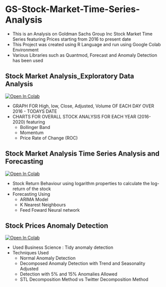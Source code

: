 # GS-Stock-Market-Time-Series-Analysis

  - This is an Analysis on Goldman Sachs Group Inc Stock Market Time Series featuring Prices starting from 2016 to present date
  - This Project was created using R Language and run using Google Colab Environment
  - Various Libraries such as Quantmod, Forecast and Anomaly Detection has been used

## Stock Market Analysis_Exploratory Data Analysis  
[![Open In Colab](https://colab.research.google.com/assets/colab-badge.svg)](https://colab.research.google.com/drive/123um4Yx5GgKxCENGJ-xRHnDvKykoKNM4)


  - GRAPH FOR High, low, Close, Adjusted, Volume OF EACH DAY OVER 2016 - TODAYS DATE
  - CHARTS FOR OVERALL STOCK ANALYSIS FOR EACH YEAR (2016-2020) featuring
    - Bollinger Band
    - Momentum
    - Price Rate of Change (ROC)

## Stock Market Analysis Time Series Analysis and Forecasting  
[![Open In Colab](https://colab.research.google.com/assets/colab-badge.svg)](https://colab.research.google.com/drive/1z85eubXycuQRVWPMFcP-vJQx0yM8Bo8e)

  - Stock Return Behaviour using logarithm properties to calculate the log-return of the stock
  - Forecasting Using
    - ARIMA Model
    - K Nearest Neighbours
    - Feed Foward Neural network

## Stock Prices Anomaly Detection  
[![Open In Colab](https://colab.research.google.com/assets/colab-badge.svg)](https://colab.research.google.com/drive/1qxXRDmdqKAv7lYRumTXozo7INL_xZn78)

  - Used Business Science : Tidy anomaly detection
  - Techniques Used
    - Normal Anomaly Detection
    - Decomposed Anomaly Detection with Trend and Seasonality Adjusted
    - Detection with 5% and 15% Anomalies Allowed
    - STL Decomposition Method vs Twitter Decomposition Method
